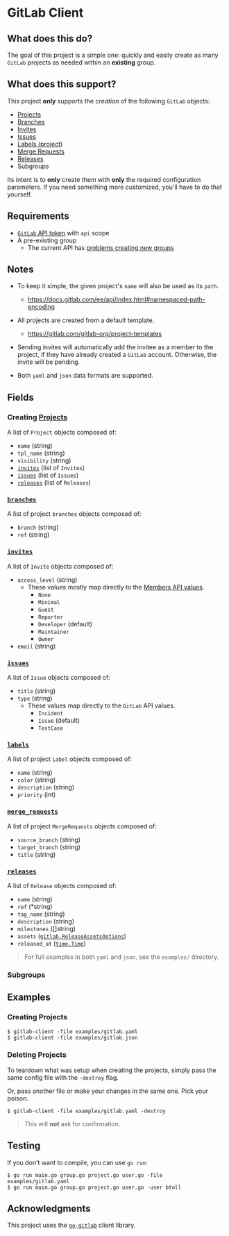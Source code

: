 # GitLab Client

## What does this do?

The goal of this project is a simple one: quickly and easily create as many `GitLab` projects as needed within an **existing** group.

## What does this support?

This project **only** supports the *creation* of the following `GitLab` objects:

- [Projects]
- [Branches]
- [Invites]
- [Issues]
- [Labels (project)]
- [Merge Requests]
- [Releases]
- Subgroups

Its intent is to **only** create them with **only** the required configuration parameters.  If you need something more customized, you'll have to do that yourself.


## Requirements

- [`GitLab` API token] with `api` scope
- A pre-existing group
    + The current API has [problems creating new groups]

## Notes

- To keep it simple, the given project's `name` will also be used as its `path`.
    + https://docs.gitlab.com/ee/api/index.html#namespaced-path-encoding

- All projects are created from a default template.
    + https://gitlab.com/gitlab-org/project-templates

- Sending invites will automatically add the invitee as a member to the project, if they have already created a `GitLab` account.  Otherwise, the invite will be pending.

- Both `yaml` and `json` data formats are supported.

## Fields

### Creating [Projects]

A list of `Project` objects composed of:

- `name` (string)
- `tpl_name` (string)
- `visibility` (string)
- [`invites`](#invites) (list of `Invites`)
- [`issues`](#issues) (list of `Issues`)
- [`releases`](#releases) (list of `Releases`)

### [`branches`]

A list of project `branches` objects composed of:

- `branch` (string)
- `ref` (string)

### [`invites`]

A list of `Invite` objects composed of:

- `access_level` (string)
    + These values mostly map directly to the [Members API values].
        - `None`
        - `Minimal`
        - `Guest`
        - `Reporter`
        - `Developer` (default)
        - `Maintainer`
        - `Owner`
- `email` (string)

### [`issues`]

A list of `Issue` objects composed of:

- `title` (string)
- `type` (string)
    + These values map directly to the `GitLab` API values.
        - `Incident`
        - `Issue` (default)
        - `TestCase`

### [`labels`]

A list of project `Label` objects composed of:

- `name` (string)
- `color` (string)
- `description` (string)
- `priority` (int)

### [`merge_requests`]

A list of project `MergeRequests` objects composed of:

- `source_branch` (string)
- `target_branch` (string)
- `title` (string)

### [`releases`]

A list of `Release` objects composed of:

- `name` (string)
- `ref` (\*string)
- `tag_name` (string)
- `description` (string)
- `milestones` ([]string)
- `assets` ([`gitlab.ReleaseAssetsOptions`])
- `released_at` ([`time.Time`])

> For full examples in both `yaml` and `json`, see the `examples/` directory.

### Subgroups

## Examples

### Creating Projects

```
$ gitlab-client -file examples/gitlab.yaml
$ gitlab-client -file examples/gitlab.json
```

### Deleting Projects

To teardown what was setup when creating the projects, simply pass the same config file with the `-destroy` flag.

Or, pass another file or make your changes in the same one.  Pick your poison.

```
$ gitlab-client -file examples/gitlab.yaml -destroy
```

> This will **not** ask for confirmation.

## Testing

If you don't want to compile, you can use `go run`:

```
$ go run main.go group.go project.go user.go -file examples/gitlab.yaml
$ go run main.go group.go project.go user.go -user btoll
```

## Acknowledgments

This project uses the [`go-gitlab`] client library.

[Projects]: https://docs.gitlab.com/ee/api/projects.html
[Branches]: https://docs.gitlab.com/ee/api/branches.html
[`branches`]: https://docs.gitlab.com/ee/api/branches.html
[Invites]: https://docs.gitlab.com/ee/api/invitations.html
[`invites`]: https://docs.gitlab.com/ee/api/invitations.html
[Issues]: https://docs.gitlab.com/ee/api/issues.html
[`issues`]: https://docs.gitlab.com/ee/api/issues.html
[Labels (project)]: https://docs.gitlab.com/ee/api/labels.html
[`labels`]: https://docs.gitlab.com/ee/api/labels.html
[Merge Requests]: https://docs.gitlab.com/ee/api/merge_requests.html
[`merge_requests`]: https://docs.gitlab.com/ee/api/merge_requests.html
[Releases]: https://docs.gitlab.com/ee/api/releases/
[`releases`]: https://docs.gitlab.com/ee/api/releases/
[`GitLab` API token]: https://docs.gitlab.com/ee/security/token_overview.html
[problems creating new groups]: https://gitlab.com/gitlab-org/gitlab/-/issues/244345
[Members API values]: https://docs.gitlab.com/ee/development/permissions.html#members
[`go-gitlab`]: https://github.com/xanzy/go-gitlab
[`gitlab.ReleaseAssetsOptions`]: https://pkg.go.dev/github.com/xanzy/go-gitlab#ReleaseAssetsOptions
[`time.Time`]: https://pkg.go.dev/time#Time

